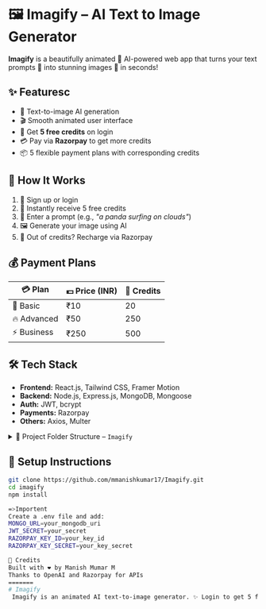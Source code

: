 # 🖼️ Imagify – AI Text to Image Generator

**Imagify** is a beautifully animated 🌈 AI-powered web app that turns your text prompts 📝 into stunning images 🎨 in seconds!

## ✨ Featuresc
- 🔡 Text-to-image AI generation
- 🎬 Smooth animated user interface
- 🎁 Get **5 free credits** on login
- 💳 Pay via **Razorpay** to get more credits
- 📦 5 flexible payment plans with corresponding credits

## 🚀 How It Works
1. 🔐 Sign up or login
2. 🎁 Instantly receive 5 free credits
3. 📝 Enter a prompt (e.g., *"a panda surfing on clouds"*)
4. 🖼️ Generate your image using AI
5. 💸 Out of credits? Recharge via Razorpay

## 💰 Payment Plans

| 💳 Plan     | 💵 Price (INR) | 🎯 Credits |
|------------|----------------|-----------|
| 🐣 Basic    | ₹10            | 20       |
| 🔥 Advanced | ₹50            | 250      |
| ⚡ Business  | ₹250           | 500      |

## 🛠️ Tech Stack
- **Frontend:** React.js, Tailwind CSS, Framer Motion
- **Backend:** Node.js, Express.js, MongoDB, Mongoose
- **Auth:** JWT, bcrypt
- **Payments:** Razorpay
- **Others:** Axios, Multer

<details> <summary>📁 Project Folder Structure – <code>Imagify</code></summary> <br>
bash
Copy
Edit
Imagify/
├── client/                  # Frontend
│   ├── node_modules/
│   ├── public/
│   ├── src/                 # React components & logic
│   ├── .env                 # Frontend environment variables
│   ├── .gitignore
│   ├── eslint.config.js
│   ├── index.html
│   ├── package.json
│   ├── package-lock.json
│   ├── README.md            # Optional frontend-specific README
│   └── vite.config.js
│
├── server/                  # Backend
│   ├── config/              # DB config or other setup files
│   ├── controllers/         # Request handlers
│   ├── middlewares/         # Custom middlewares (e.g., auth)
│   ├── models/              # Mongoose models
│   ├── node_modules/
│   ├── routes/              # Express routes
│   ├── .env                 # Backend environment variables
│   ├── package.json
│   ├── package-lock.json
│   ├── server.js            # Entry point for Express app
│   └── README.md            # Optional backend-specific README
│
└── README.md                # Main project README (root level)
</details>

## 📂 Setup Instructions

```bash
git clone https://github.com/mmanishkumar17/Imagify.git
cd imagify
npm install

=>Importent
Create a .env file and add:
MONGO_URL=your_mongodb_uri
JWT_SECRET=your_secret
RAZORPAY_KEY_ID=your_key_id
RAZORPAY_KEY_SECRET=your_key_secret

🙌 Credits
Built with ❤️ by Manish Mumar M
Thanks to OpenAI and Razorpay for APIs
=======
# Imagify
 Imagify is an animated AI text-to-image generator. ✨ Login to get 5 free credits 🎁, enter a prompt 📝, and generate stunning images 🎨. Recharge credits via Razorpay 💳 with 5 flexible plans 🔁. Fast, fun, and beautifully designed! 🚀
